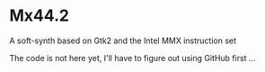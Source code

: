 Mx44.2
======

A soft-synth based on Gtk2 and the Intel MMX instruction set

The code is not here yet, I'll have to figure out using GitHub first ...
